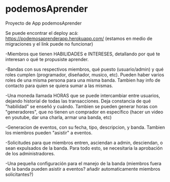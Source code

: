 # podemosAprender
Proyecto de App podemosAprender

Se puede encontrar el deploy acá: https://podemosaprenderapp.herokuapp.com/ (estamos en medio de migraciones y el link puede no funcionar)

 -Miembros que tienen HABILIDADES e INTERESES, detallando por qué te interesan o qué te propusiste aprender.

-Bandas con sus respectivos miembros, qué puesto (usuario/admin) y qué roles cumplen (programador, diseñador, musico, etc). Pueden haber varios roles de una misma persona para una misma banda. Tambien hay info de contacto para quien se quiera sumar a las mismas.

-Una moneda llamada HORAS que se puede intercambiar entre usuarios, dejando historial de todas las transacciones. Deja constancia de qué "habilidad" se enseñó y cuándo. Tambien se pueden generar horas con "generadores", que no tienen un comprador en específico (hacer un video en youtube, dar una charla, armar una banda, etc)

-Generacion de eventos, con su fecha, tipo, descripcion, y banda. Tambien los miembros pueden "asistir" a eventos.

-Solicitudes para que miembros entren, asciendan a admin, desciendan, o sean expulsados de la banda. Para todo esto, se necesitaria la aprobación de los administradores.

-Una pequeña configuración para el manejo de la banda (miembros fuera de la banda pueden asistir a eventos? añadir automaticamente miembros solicitantes?)
